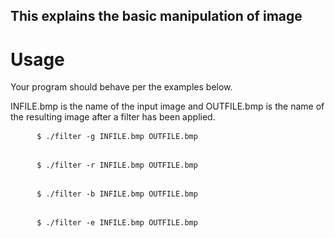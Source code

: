 ## This explains the basic manipulation of image
# Usage
<p>Your program should behave per the examples below.
 </p>
INFILE.bmp is the name of the input image and OUTFILE.bmp is the name of the resulting image after a filter has been applied.

<div class="language-plaintext highlighter-rouge">
  <div vlass = "highlight">
    <pre class="highlight">
     <code>$ ./filter -g INFILE.bmp OUTFILE.bmp</code>
    </pre>
 </div>
</div>
<div class="language-plaintext highlighter-rouge">
  <div vlass = "highlight">
    <pre class="highlight">
     <code>$ ./filter -r INFILE.bmp OUTFILE.bmp</code>
    </pre>
 </div>
</div>
<div class="language-plaintext highlighter-rouge">
  <div vlass = "highlight">
    <pre class="highlight">
     <code>$ ./filter -b INFILE.bmp OUTFILE.bmp</code>
    </pre>
 </div>
</div>
<div class="language-plaintext highlighter-rouge">
  <div vlass = "highlight">
    <pre class="highlight">
     <code>$ ./filter -e INFILE.bmp OUTFILE.bmp</code>
    </pre>
 </div>
</div>
